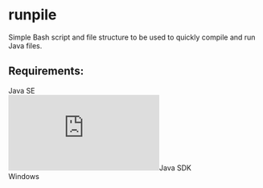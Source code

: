 # runpile

Simple Bash script and file structure to be used to quickly compile and run Java files.  

## Requirements: 
Java SE  <br/>
![Download](http://www.oracle.com/technetwork/java/javase/downloads/jdk8-downloads-2133151.html)Java SDK   <br/>
Windows    <br/>

